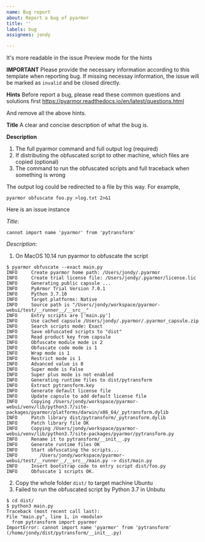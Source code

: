 ```yaml
---
name: Bug report
about: Report a bug of pyarmor
title: ''
labels: bug
assignees: jondy

---
```


It's more readable in the issue Preview mode for the hints

**IMPORTANT**
Please provide the necessary information according to this template when reporting bug. If missing necessay information, the issue will be marked as `invalid` and be closed directly.

**Hints**
Before report a bug, please read these common questions and solutions first
https://pyarmor.readthedocs.io/en/latest/questions.html

And remove all the above hints.

**Title**
A clear and concise description of what the bug is.

**Description**
1. The full pyarmor command and full output log (required)
2. If distributing the obfuscated script to other machine, which files are copied (optional)
3. The command to run the obfuscated scripts and full traceback when something is wrong

The output log could be redirected to a file by this way. For example,

    pyarmor obfuscate foo.py >log.txt 2>&1

Here is an issue instance

*Title*:

    cannot import name 'pyarmor' from 'pytransform'

*Description*:

1. On MacOS 10.14 run pyarmor to obfuscate the script
```
$ pyarmor obfuscate --exact main.py
INFO     Create pyarmor home path: /Users/jondy/.pyarmor
INFO     Create trial license file: /Users/jondy/.pyarmor/license.lic
INFO     Generating public capsule ...
INFO     PyArmor Trial Version 7.0.1
INFO     Python 3.7.10
INFO     Target platforms: Native
INFO     Source path is "/Users/jondy/workspace/pyarmor-webui/test/__runner__/__src__"
INFO     Entry scripts are ['main.py']
INFO     Use cached capsule /Users/jondy/.pyarmor/.pyarmor_capsule.zip
INFO     Search scripts mode: Exact
INFO     Save obfuscated scripts to "dist"
INFO     Read product key from capsule
INFO     Obfuscate module mode is 2
INFO     Obfuscate code mode is 1
INFO     Wrap mode is 1
INFO     Restrict mode is 1
INFO     Advanced value is 0
INFO     Super mode is False
INFO     Super plus mode is not enabled
INFO     Generating runtime files to dist/pytransform
INFO     Extract pytransform.key
INFO     Generate default license file
INFO     Update capsule to add default license file
INFO     Copying /Users/jondy/workspace/pyarmor-webui/venv/lib/python3.7/site-packages/pyarmor/platforms/darwin/x86_64/_pytransform.dylib
INFO     Patch library dist/pytransform/_pytransform.dylib
INFO     Patch library file OK
INFO     Copying /Users/jondy/workspace/pyarmor-webui/venv/lib/python3.7/site-packages/pyarmor/pytransform.py
INFO     Rename it to pytransform/__init__.py
INFO     Generate runtime files OK
INFO     Start obfuscating the scripts...
INFO     	/Users/jondy/workspace/pyarmor-webui/test/__runner__/__src__/main.py -> dist/main.py
INFO     Insert bootstrap code to entry script dist/foo.py
INFO     Obfuscate 1 scripts OK.
```
2. Copy the whole folder `dist/` to target machine Ubuntu
3. Failed to run the obfuscated script by Python 3.7 in Unbutu
```
$ cd dist/
$ python3 main.py
Traceback (most recent call last):
File "main.py", line 1, in <module>
  from pytransform import pyarmor
ImportError: cannot import name 'pyarmor' from 'pytransform' (/home/jondy/dist/pytransform/__init__.py)
```
